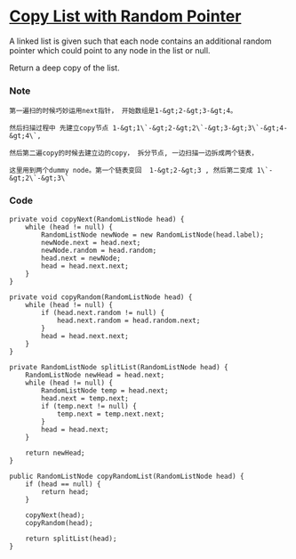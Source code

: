 # [Copy List with Random Pointer](https://leetcode.com/problems/copy-list-with-random-pointer/description/)

A linked list is given such that each node contains an additional random pointer which could point to any node in the list or null.

Return a deep copy of the list.

### Note

    第一遍扫的时候巧妙运用next指针， 开始数组是1-&gt;2-&gt;3-&gt;4。 

    然后扫描过程中 先建立copy节点 1-&gt;1\`-&gt;2-&gt;2\`-&gt;3-&gt;3\`-&gt;4-&gt;4\`, 

    然后第二遍copy的时候去建立边的copy， 拆分节点, 一边扫描一边拆成两个链表，

    这里用到两个dummy node。第一个链表变回  1-&gt;2-&gt;3 , 然后第二变成 1\`-&gt;2\`-&gt;3\`  

### Code

```
private void copyNext(RandomListNode head) {
    while (head != null) {
        RandomListNode newNode = new RandomListNode(head.label);
        newNode.next = head.next;
        newNode.random = head.random;
        head.next = newNode;
        head = head.next.next;   
    }
}

private void copyRandom(RandomListNode head) {
    while (head != null) {
        if (head.next.random != null) {
            head.next.random = head.random.next;
        }
        head = head.next.next;
    }
}

private RandomListNode splitList(RandomListNode head) {
    RandomListNode newHead = head.next;
    while (head != null) {
        RandomListNode temp = head.next;
        head.next = temp.next;
        if (temp.next != null) {
            temp.next = temp.next.next;
        }
        head = head.next;
    }
    
    return newHead;
}

public RandomListNode copyRandomList(RandomListNode head) {
    if (head == null) {
        return head;
    }
    
    copyNext(head);
    copyRandom(head);
    
    return splitList(head);
}
```



